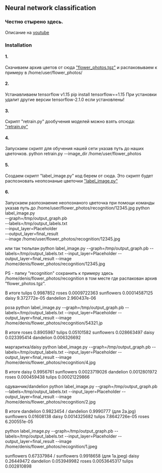 ## Neural network classification

### Честно стырено здесь.
Описание на [youtube](https://www.youtube.com/watch?v=KL-zI-2Ifrs)

### Installation
#### 1.
Скачиваем архив цветов от сюда ["flower_photos.tgz"](http://download.tensorflow.org/example_images/flower_photos.tgz)
и распаковываем к примеру в /home/user/flower_photos/
#### 2.
Устанавливаем tensorflow v1.15 
pip install tensorflow==1.15 
При установки удалит другие версии tensorflow-2.1.0 если установлены!
#### 3.
Скрипт "retrain.py" дообучения моделей можно взять отсюда:
["retrain.py"](https://raw.githubusercontent.com/tensorflow/hub/r0.1/examples/image_retraining/retrain.py)
#### 4.
Запускаем скрипт для обучения нашей сети указав путь до наших цветочков.
python retrain.py --image_dir /home/user/flower_photos
#### 5.
Создаем скрипт "label_image.py" код берем от сюда. Это скрипт будет распозновать неопознаные цветочки
["label_image.py"](https://raw.githubusercontent.com/tensorflow/tensorflow/master/tensorflow/examples/label_image/label_image.py)
#### 6.
Запускаем разпознаение неопознаного цветочка при помощи команды указав путь до /home/user/flower_photos/recognition/12345.jpg
python label_image.py \
 --graph=/tmp/output_graph.pb \
  --labels=/tmp/output_labels.txt \
  --input_layer=Placeholder \
  --output_layer=final_result \
  --image /home/user/flower_photos/recognition/12345.jpg

или так
тюльпан
python label_image.py \--graph=/tmp/output_graph.pb \--labels=/tmp/output_labels.txt \--input_layer=Placeholder \--output_layer=final_result \--image /home/denis/flower_photos/recognition/12345.jpg

PS - папку "recognition" сохранить к примеру здесь /home/denis/flower_photos/recognition в том месте где распакован архив "flower_photos.tgz".

В итоге
tulips 0.9987852
roses 0.0009722363
sunflowers 0.00014587125
daisy 9.372772e-05
dandelion 2.960437e-06

роза
python label_image.py \--graph=/tmp/output_graph.pb \--labels=/tmp/output_labels.txt \--input_layer=Placeholder \--output_layer=final_result \--image /home/denis/flower_photos/recognition/54321.jp

В итоге
roses 0.8905987
tulips 0.05101582
sunflowers 0.028663497
daisy 0.023395414
dandelion 0.006326692

маргаритка/daisy
python label_image.py \--graph=/tmp/output_graph.pb \--labels=/tmp/output_labels.txt \--input_layer=Placeholder \--output_layer=final_result \--image /home/denis/flower_photos/recognition/4.jpg

В итоге
daisy 0.9956761
sunflowers 0.0023719026
dandelion 0.0012801972
roses 0.000459438
tulips 0.00021229866

одуванчик/dandelion
python label_image.py \--graph=/tmp/output_graph.pb \--labels=/tmp/output_labels.txt \--input_layer=Placeholder \--output_layer=final_result \--image /home/denis/flower_photos/recognition/2.jpg

В итоге
dandelion 0.9823454 / dandelion 0.9990777 (для 2a.jpg)
sunflowers 0.01608138
daisy 0.0014325682
tulips 7.8642726e-05
roses 6.200551e-05


python label_image.py \--graph=/tmp/output_graph.pb \--labels=/tmp/output_labels.txt \--input_layer=Placeholder \--output_layer=final_result \--image /home/denis/flower_photos/recognition/1.jpeg

sunflowers 0.67337984 / sunflowers 0.9918658 (для 1a.jpeg)
daisy 0.26449472
dandelion 0.053949982
roses 0.0053645317
tulips 0.002810898
